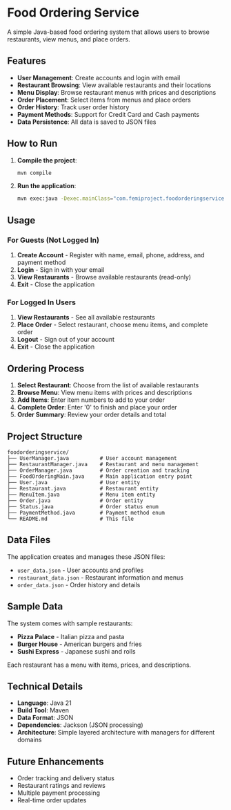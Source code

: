 # Food Ordering Service

A simple Java-based food ordering system that allows users to browse restaurants, view menus, and place orders.

## Features

- **User Management**: Create accounts and login with email
- **Restaurant Browsing**: View available restaurants and their locations
- **Menu Display**: Browse restaurant menus with prices and descriptions
- **Order Placement**: Select items from menus and place orders
- **Order History**: Track user order history
- **Payment Methods**: Support for Credit Card and Cash payments
- **Data Persistence**: All data is saved to JSON files

## How to Run

1. **Compile the project**:

   ```bash
   mvn compile
   ```

2. **Run the application**:
   ```bash
   mvn exec:java -Dexec.mainClass="com.femiproject.foodorderingservice.FoodOrderingMain"
   ```

## Usage

### For Guests (Not Logged In)

1. **Create Account** - Register with name, email, phone, address, and payment method
2. **Login** - Sign in with your email
3. **View Restaurants** - Browse available restaurants (read-only)
4. **Exit** - Close the application

### For Logged In Users

1. **View Restaurants** - See all available restaurants
2. **Place Order** - Select restaurant, choose menu items, and complete order
3. **Logout** - Sign out of your account
4. **Exit** - Close the application

## Ordering Process

1. **Select Restaurant**: Choose from the list of available restaurants
2. **Browse Menu**: View menu items with prices and descriptions
3. **Add Items**: Enter item numbers to add to your order
4. **Complete Order**: Enter '0' to finish and place your order
5. **Order Summary**: Review your order details and total

## Project Structure

```
foodorderingservice/
├── UserManager.java          # User account management
├── RestaurantManager.java    # Restaurant and menu management
├── OrderManager.java         # Order creation and tracking
├── FoodOrderingMain.java     # Main application entry point
├── User.java                 # User entity
├── Restaurant.java           # Restaurant entity
├── MenuItem.java             # Menu item entity
├── Order.java                # Order entity
├── Status.java               # Order status enum
├── PaymentMethod.java        # Payment method enum
└── README.md                 # This file
```

## Data Files

The application creates and manages these JSON files:

- `user_data.json` - User accounts and profiles
- `restaurant_data.json` - Restaurant information and menus
- `order_data.json` - Order history and details

## Sample Data

The system comes with sample restaurants:

- **Pizza Palace** - Italian pizza and pasta
- **Burger House** - American burgers and fries
- **Sushi Express** - Japanese sushi and rolls

Each restaurant has a menu with items, prices, and descriptions.

## Technical Details

- **Language**: Java 21
- **Build Tool**: Maven
- **Data Format**: JSON
- **Dependencies**: Jackson (JSON processing)
- **Architecture**: Simple layered architecture with managers for different domains

## Future Enhancements

- Order tracking and delivery status
- Restaurant ratings and reviews
- Multiple payment processing
- Real-time order updates

